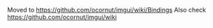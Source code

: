 Moved to https://github.com/ocornut/imgui/wiki/Bindings
Also check https://github.com/ocornut/imgui/wiki